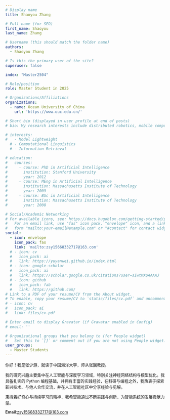 ```yaml
---
# Display name
title: Shaoyou Zhang

# Full name (for SEO)
first_name: Shaoyou
last_name: Zhang

# Username (this should match the folder name)
authors:
  - Shaoyou Zhang

# Is this the primary user of the site?
superuser: false

index: "Master2504"

# Role/position
role: Master Student in 2025

# Organizations/Affiliations
organizations:
  - name: Ocean University of China
    url: 'https://www.ouc.edu.cn/'

# Short bio (displayed in user profile at end of posts)
# bio: My research interests include distributed robotics, mobile computing and programmable matter.

# interests:
#   - Model Lightweight
  # - Computational Linguistics
  # - Information Retrieval

# education:
#   courses:
#     - course: PhD in Artificial Intelligence
#       institution: Stanford University
#       year: 2012
#     - course: MEng in Artificial Intelligence
#       institution: Massachusetts Institute of Technology
#       year: 2009
#     - course: BSc in Artificial Intelligence
#       institution: Massachusetts Institute of Technology
#       year: 2008

# Social/Academic Networking
# For available icons, see: https://docs.hugoblox.com/getting-started/page-builder/#icons
#   For an email link, use "fas" icon pack, "envelope" icon, and a link in the
#   form "mailto:your-email@example.com" or "#contact" for contact widget.
social:
  - icon: envelope
    icon_pack: fas
    link: 'mailto:zsy15668332717@163.com'
  # - icon: cv
  #   icon_pack: ai
  #   link: https://yuyanwei.github.io/index.html
  # - icon: google-scholar
  #   icon_pack: ai
  #   link: https://scholar.google.co.uk/citations?user=sIwtMXoAAAAJ
  # - icon: github
  #   icon_pack: fab
  #   link: https://github.com/
# Link to a PDF of your resume/CV from the About widget.
# To enable, copy your resume/CV to `static/files/cv.pdf` and uncomment the lines below.
# - icon: cv
#   icon_pack: ai
#   link: files/cv.pdf

# Enter email to display Gravatar (if Gravatar enabled in Config)
# email: ''

# Organizational groups that you belong to (for People widget)
#   Set this to `[]` or comment out if you are not using People widget.
user_groups:
  - Master Students
---
```


<div style="font-size: 0.9em;"> <!-- 调小至原字体的90% -->

你好！我是张少游，就读于中国海洋大学，师从张巍教授。

我的研究兴趣主要集中在人工智能与深度学习领域，特别关注神经网络结构与模型优化。我具备扎实的 Python 编程基础，并拥有丰富的实践经验，在科研与编程之外，我热衷于探索新兴技术、与他人合作交流，并在人工智能社区中分享经验与见解。

秉持着好奇心与持续学习的精神，我希望能通过不断实践与创新，为智能系统的发展贡献力量。

**Email**:zsy15668332717@163.com
</div>

